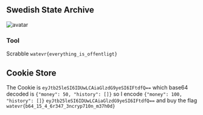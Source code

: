 ## Swedish State Archive
![avatar](/ss/picture/1.png)

### Tool
Scrabble
`watevr{everything_is_offentligt}`


## Cookie Store
The Cookie is `eyJtb25leSI6IDUwLCAiaGlzdG9yeSI6IFtdfQ==`
which base64 decoded is `{"money": 50, "history": []}`
so I encode `{"money": 100, "history": []}`
`eyJtb25leSI6IDUwLCAiaGlzdG9yeSI6IFtdfQ==`
and buy the flag
`watevr{b64_15_4_6r347_3ncryp710n_m37h0d}`